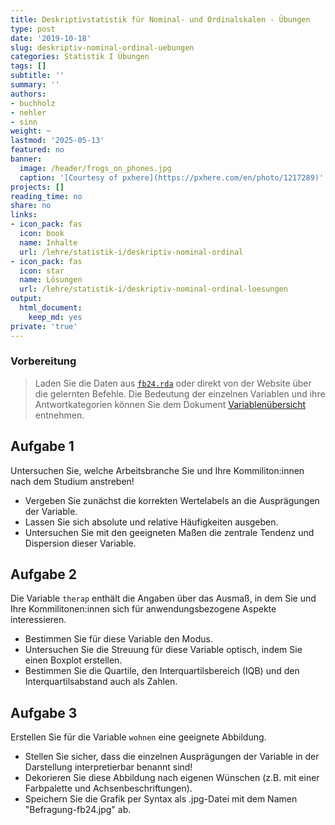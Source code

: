 ```yaml
---
title: Deskriptivstatistik für Nominal- und Ordinalskalen - Übungen
type: post
date: '2019-10-18'
slug: deskriptiv-nominal-ordinal-uebungen
categories: Statistik I Übungen
tags: []
subtitle: ''
summary: ''
authors:
- buchholz
- nehler
- sinn
weight: ~
lastmod: '2025-05-13'
featured: no
banner:
  image: /header/frogs_on_phones.jpg
  caption: '[Courtesy of pxhere](https://pxhere.com/en/photo/1217289)'
projects: []
reading_time: no
share: no
links:
- icon_pack: fas
  icon: book
  name: Inhalte
  url: /lehre/statistik-i/deskriptiv-nominal-ordinal
- icon_pack: fas
  icon: star
  name: Lösungen
  url: /lehre/statistik-i/deskriptiv-nominal-ordinal-loesungen
output:
  html_document:
    keep_md: yes
private: 'true'
---
```







### Vorbereitung

> Laden Sie die Daten aus [<i class="fas fa-download"></i> `fb24.rda`](/daten/fb24.rda) oder direkt von der Website über die gelernten Befehle. Die Bedeutung der einzelnen Variablen und ihre Antwortkategorien können Sie dem Dokument [Variablenübersicht](/lehre/statistik-i/variablen.pdf) entnehmen.


## Aufgabe 1

Untersuchen Sie, welche Arbeitsbranche Sie und Ihre Kommiliton:innen nach dem Studium anstreben!  

* Vergeben Sie zunächst die korrekten Wertelabels an die Ausprägungen der Variable.  
* Lassen Sie sich absolute und relative Häufigkeiten ausgeben.  
* Untersuchen Sie mit den geeigneten Maßen die zentrale Tendenz und Dispersion dieser Variable.  


## Aufgabe 2

Die Variable `therap` enthält die Angaben über das Ausmaß, in dem Sie und Ihre Kommilitonen:innen sich für anwendungsbezogene Aspekte interessieren.

* Bestimmen Sie für diese Variable den Modus.     
* Untersuchen Sie die Streuung für diese Variable optisch, indem Sie einen Boxplot erstellen.  
* Bestimmen Sie die Quartile, den Interquartilsbereich (IQB) und den Interquartilsabstand auch als Zahlen.


## Aufgabe 3

Erstellen Sie für die Variable `wohnen` eine geeignete Abbildung.   

* Stellen Sie sicher, dass die einzelnen Ausprägungen der Variable in der Darstellung interpretierbar benannt sind!  
* Dekorieren Sie diese Abbildung nach eigenen Wünschen (z.B. mit einer Farbpalette und Achsenbeschriftungen).
* Speichern Sie die Grafik per Syntax als .jpg-Datei mit dem Namen "Befragung-fb24.jpg" ab.

